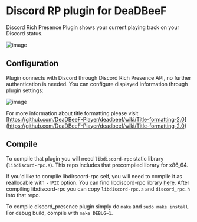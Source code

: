 # Discord RP plugin for DeaDBeeF 
Discord Rich Presence Plugin shows your current playing track on your Discord status.

![image](https://user-images.githubusercontent.com/6359901/37570313-94e681fa-2aee-11e8-8b65-cd786c999a0f.png)

## Configuration
Plugin connects with Discord through Discord Rich Presence API, no further authentication is needed.
You can configure displayed information through plugin settings:

![image](https://user-images.githubusercontent.com/6359901/37570322-c8a79236-2aee-11e8-875f-ba317ded6b25.png)

For more information about title formatting please visit [https://github.com/DeaDBeeF-Player/deadbeef/wiki/Title-formatting-2.0](https://github.com/DeaDBeeF-Player/deadbeef/wiki/Title-formatting-2.0)

## Compile
To compile that plugin you will need `libdiscord-rpc` static library (`libdiscord-rpc.a`).
This repo includes that precompiled library for x86_64.

If you'd like to compile libdirscord-rpc self, you will need to compile it as reallocable with `-fPIC` option.
You can find libdiscord-rpc library [here](https://github.com/discordapp/discord-rpc). After compiling libdiscord-rpc you can copy `libdiscord-rpc.a` and `discord_rpc.h` into that repo.

To compile discord_presence plugin simply do `make` and `sudo make install`. For debug build, compile with `make DEBUG=1`.
